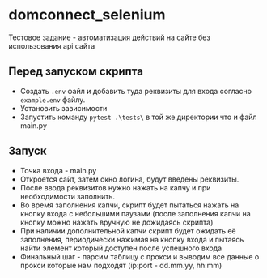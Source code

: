 # domconnect_selenium
Тестовое задание - автоматизация действий на сайте без использования api сайта

## Перед запуском скрипта
 - Создать `.env` файл и добавить туда реквизиты для входа согласно `example.env` файлу.
 - Установить зависимости
 - Запустить команду `pytest .\tests\` в той же директории что и файл main.py

## Запуск
 - Точка входа - main.py
 - Откроется сайт, затем окно логина, будут введены реквизиты.
 - После ввода реквизитов нужно нажать на капчу и при необходимости заполнить.
 - Во время заполнения капчи, скрипт будет пытаться нажать на кнопку входа с небольшими паузами (после заполнения капчи на кнопку можно нажать вручную не дожидаясь скрипта)
 - При наличии дополнительной капчи скрипт будет ожидать её заполнения, периодически нажимая на кнопку входа и пытаясь найти элемент который доступен после успешного входа
 - Финальный шаг - парсим таблицу с прокси и выводим все данные о прокси которые нам подходят (ip:port - dd.mm.yy, hh:mm)
